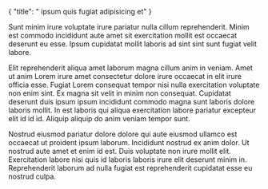 {
  "title": " ipsum quis fugiat adipisicing et"
}

Sunt minim irure voluptate irure pariatur nulla cillum reprehenderit. Minim est commodo incididunt aute amet sit exercitation mollit est occaecat deserunt eu esse. Ipsum cupidatat mollit laboris ad sint sint sunt fugiat velit labore.

Elit reprehenderit aliqua amet laborum magna cillum anim in veniam. Amet ut anim Lorem irure amet consectetur dolore irure occaecat in elit irure officia esse. Fugiat Lorem consequat tempor nisi nulla exercitation voluptate non enim sint. Ex magna sit velit in minim non consequat. Cupidatat deserunt duis ipsum ipsum incididunt commodo magna sunt laboris dolore laboris mollit. In est laboris qui aliqua exercitation labore pariatur excepteur elit id id id. Aliquip aliquip do anim veniam tempor sunt.

Nostrud eiusmod pariatur dolore dolore qui aute eiusmod ullamco est occaecat ut proident ipsum laborum. Incididunt nostrud ex anim dolor. Ut nostrud aute amet et enim id est. Duis voluptate non irure mollit elit. Exercitation labore nisi quis id laboris laboris irure elit deserunt minim in. Reprehenderit laborum ad nulla fugiat est reprehenderit cupidatat esse eu nostrud culpa.